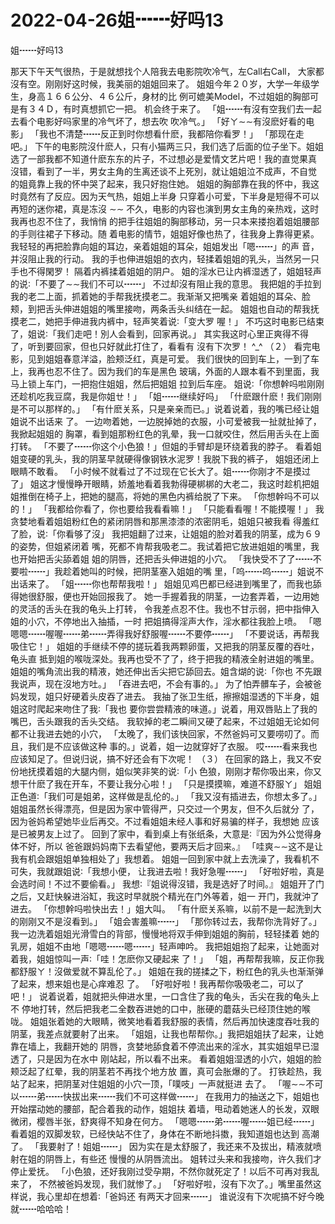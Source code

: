 # 2022-04-26姐┅┅好吗13



姐┅┅好吗13



那天下午天气很热，于是就想找个人陪我去电影院吹冷气，左Call右Call， 大家都沒有空。刚刚好这时候，我美丽的姐姐回来了。 姐姐今年２０岁，大学一年级学生，身高１６６公分、４６公斤，身材的比 例可媲美Model，不过姐姐的胸部可是有３４Ｄ，有时真想抓它一把。 机会终于来了。 「姐┅┅有沒有空我们去一起去看个电影好吗家里的冷气坏了，想去吹 吹冷气。」 「好ㄚ∼∼有沒麽好看的电影」 「我也不清楚┅┅反正到时你想看什麽，我都陪你看罗！」 「那现在走吧。」 下午的电影院沒什麽人，只有小猫两三只，我们选了后面的位子坐下。姐姐 选了一部我都不知道什麽东东的片子，不过想必是爱情文艺片吧！我的直觉果真 沒错，看到了一半，男女主角的生离还谈不上死別，就让姐姐泣不成声，不自觉 的姐竟靠上我的怀中哭了起来，我只好抱住她。 姐姐的胸部靠在我的怀中，我这时竟然有了反应。因为天气热，姐姐上半身 只穿着小可爱，下半身是短得不可以再短的迷你裙，真是冻沒 ∼∼ 不久，电影的内容也演到男女主角的亲热戏，这时我再也忍不住了，我悄悄 的把手往姐姐的胸部移动，另一只本来搂抱着姐姐腰部的手则往裙子下移动。随 着电影的情节，姐姐好像也热了，往我身上靠得更紧。 我轻轻的再把脸靠向姐的耳边，亲着姐姐的耳朵，姐姐发出「嗯┅┅」的声 音，并沒阻止我的行动。 我的手也伸进姐姐的衣内，轻揉着姐姐的乳头，当然另一只手也不得閑罗！ 隔着内裤揉着姐姐的阴户。 姐的淫水已让内裤湿透了，姐姐轻声的说∶「不要了∼∼我们不可以┅┅」 不过却沒有阻止我的意思。 我把姐的手拉到我的老二上面，抓着她的手帮我抚摸老二。我渐渐又把嘴亲 着姐姐的耳朵、脸颊，到把舌头伸进姐姐的嘴里接吻，两条舌头纠结在一起。 姐姐也自动的帮我抚摸老二，她把手伸进我内裤中，轻声笑着说∶「变大罗 喔！」 不巧这时电影已结束了，姐说∶「我们走吧！別人会看到，回家再说。」 其实我这时心里正爽得不得了，听到要回家，但也只好就此打住了，看看有 沒有下次罗！ ^_^ （２） 看完电影，见到姐姐春意洋溢，脸颊泛红，真是可爱。 我们很快的回到车上，一到了车上，我再也忍不住了。因为我们的车是黑色 玻璃，外面的人跟本看不到里面，我马上锁上车门，一把抱住姐姐，然后把姐姐 拉到后车座。 姐说∶「你想幹吗啦刚刚还趁机吃我豆腐，我是你姐ㄝ！」 「姐┅┅继续好吗」 「什麽跟什麽！我们刚刚是不可以那样的。」 「有什麽关系，只是亲亲而已。」说着说着，我的嘴已经让姐姐说不出话来 了。 一边吻着她，一边脱掉她的衣服，小可爱被我一扯就扯掉了，我掀起姐姐的 胸罩，看到姐那粉红色的乳晕，我一口就咬住，然后用舌头在上面打转。 「不要了┅┅你这个小色狼！」但姐的手臂却是环绕着我的脖子。 看着姐姐变硬的乳头，我的阴茎早就硬得像钢铁水泥罗！我脱下我的裤子， 姐姐还闭上眼睛不敢看。 「小时候不就看过了不过现在它长大了。姐┅┅你刚才不是摸过了」 姐这才慢慢睁开眼睛，娇羞地看着我勃得硬梆梆的大老二，我这时趁机把姐 姐推倒在椅子上，把她的腿高，将她的黑色内裤给脱了下来。 「你想幹吗不可以的！」 「我都给你看了，你也要给我看看嘛！」 「只能看看喔！不能摸喔！」 我贪婪地看着姐姐粉红色的紧闭阴唇和那黑漆漆的浓密阴毛，姐姐只被我看 得羞红了脸，说∶「你看够了沒」 我把姐翻了过来，让姐姐的脸对着我的阴茎，成为６９的姿势，但姐紧闭着 嘴，死都不肯帮我吸老二。我试着把它放进姐姐的嘴里，我也开始把舌尖舔着姐 姐的阴唇，还把舌头伸进姐的小穴。 「我快受不了了┅┅不要啦┅┅」我趁着她叫的时候，把阴茎塞入姐姐的嘴 里，「呜┅┅呜┅┅」姐说不出话来了。 「姐┅┅你也帮帮我啦！」 姐姐见鸡巴都已经进到嘴里了，而我也舔得她很舒服，便也开始回报我了。 她一手握着我的阴茎，一边套弄着，一边用她的灵活的舌头在我的龟头上打转， 令我差点忍不住。我也不甘示弱，把中指伸入姐的小穴，不停地出入抽插，一时 把姐搞得淫声大作，淫水都往我脸上喷。 「嗯嗯嗯┅┅喔喔┅┅弟┅┅弄得我好舒服喔┅┅不要停┅┅」 「不要说话，再帮我吸住它！」 姐姐的手继续不停的搓玩着我两颗卵蛋，又把我的阴茎反覆的吞吐，龟头直 抵到姐的喉咙深处。我再也受不了了，终于把我的精液全射进姐的嘴里。 姐姐的嘴角流出我的精液，她还伸出舌尖把它舔回去。姐含煳的说∶「你也 不先跟我说声，现在沒地方吐。」 「吞进去吧，不会有事的。」 为了怕弄髒车子，会被爸妈发现，姐只好硬着头皮吞了进去。 我抽了张卫生纸，擦擦姐湿透的下半身，姐姐这时爬起来吻住了我∶「我也 要你尝尝精液的味道。」说着，用双唇贴上了我的嘴巴，舌头跟我的舌头交结。 我软掉的老二瞬间又硬了起来，不过姐姐无论如何都不让我进去她的小穴， 「太晚了，我们该快回家，不然爸妈可又要唠叨了。而且，我们是不应该做这种 事的。」说着，姐一边就穿好了衣服。 哎┅┅看来我也应该知足了。但说归说，搞不好还会有下次呢！ （３） 在回家的路上，我又不安份地抚摸着姐的大腿内侧，姐似笑非笑的说∶「小 色狼，刚刚才帮你吸出来，你又想干什麽了我在开车，不要让我分心啦！」 「只是摸摸嘛，难道不舒服ㄚ」 姐姐正色道∶「我们可是姐弟，这样做是乱伦的。」 「我又沒有插进去，你想太多了。」 姐姐虽然长得漂亮，但是因为家中管得严，只交过一个男友，但不久后就分 了，因为爸妈希望她毕业后再交。不过看姐姐未经人事和好易骗的样子，我想她 应该是已被男友上过了。 回到了家中，看到桌上有张纸条，大意是∶『因为外公觉得身体不好，所以 爸爸跟妈妈南下去看望他，要两天后才回来。』 「哇爽∼∼这不是让我有机会跟姐姐单独相处了」我想着。 姐姐一回到家中就上去洗澡了，我看机不可失，我就跟姐说∶「我想小便， 让我进去啦！我好急喔┅┅」 「好啦好啦，真是会选时间！不过不要偷看。」 我想∶『姐说得沒错，我是选好了时间。』 姐姐开了门之后，又赶快躲进浴缸，我这时早就脱个精光在门外等着，姐一 开门，我就沖了进去。 「你想幹吗啦快出去！」姐大叫。 「有什麽关系嘛，以前不是一起洗到大的刚刚又不是沒看到。」 「姐会害羞嘛┅┅」 「那你转过去，我帮你洗背好了。」 我一边洗着姐姐光滑雪白的背部，慢慢地将双手伸到姐姐的胸前，轻轻揉着 她的乳房，姐姐不由地「嗯嗯┅┅嗯┅┅」轻声呻吟。 我把姐姐抱了起来，让她面对着我，姐姐惊叫一声∶「哇！怎麽你又硬起来 了！」 「姐，再帮帮我嘛，反正你我都舒服ㄚ！沒做爱就不算乱伦了。」 姐姐在我的搓揉之下，粉红色的乳头也渐渐弹了起来，想来姐也是心痒难忍 了。 「好啦好啦！我再帮你吸吸老二，可以了吧！」 说着说着，姐就把头伸进水里，一口含住了我的龟头，舌尖在我的龟头上不 停地打转，然后把我老二全数吞进她的口中，胀硬的蘑菇头已经顶住她的喉咙。 姐姐张着她的大眼睛，微笑地看着我舒服的表情，然后再加快速度吞吐我的 阴茎，我差点就要射了出来。 「姐姐，让我也帮帮你。」我把姐姐扶了起来，让她靠在墙上，我翻开她的 阴唇，贪婪地舔食着不停流出来的淫水，其实姐姐早已湿透了，只是因为在水中 刚站起，所以看不出来。 看着姐姐湿透的小穴，姐姐的脸颊泛起了红晕，我的阴茎若不再找个地方放 置，真可会胀爆的了。 打铁趁热，我站了起来，把阴茎对住姐姐的小穴一顶，「噗吱」一声就挺进 去了。 「喔∼∼不可以┅┅弟┅┅快拔出来┅┅我们不可这样做┅┅」 在我用力的抽送之下，姐姐也开始摆动她的腰部，配合着我的动作，姐姐扶 着墙，甩动着她迷人的长发，双眼微闭，樱唇半张，舒爽得不知身在何方。 「嗯嗯┅┅弟┅┅喔┅┅姐已经┅┅」 看着姐的双脚发软，已经快站不住了，身体在不断地抖擞，我知道姐也达到 高潮了。 「我要射了！姐姐┅┅」 因为实在是太舒服了，我还来不及拔出，精液就喷射在姐的阴唇上，有些还 慢慢的从阴唇流出。 姐转过头来和我接吻，许久我们才停止爱抚。 「小色狼，还好我刚过受孕期，不然你就死定了！以后不可再对我乱来了， 不然被爸妈发现，我们就惨了。」 「好啦好啦，沒有下次了。」嘴里虽然这样说，我心里却在想着∶「爸妈还 有两天才回来┅┅」 谁说沒有下次呢搞不好今晚就┅┅哈哈哈！



